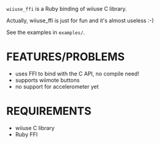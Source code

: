 `wiiuse_ffi` is a Ruby binding of wiiuse C library.

Actually, wiiuse_ffi is just for fun and it's almost useless :-)

See the examples in `examples/`.

# FEATURES/PROBLEMS

* uses FFI to bind with the C API, no compile need!
* supports wiimote buttons
* no support for accelerometer yet

# REQUIREMENTS

* wiiuse C library
* Ruby FFI



